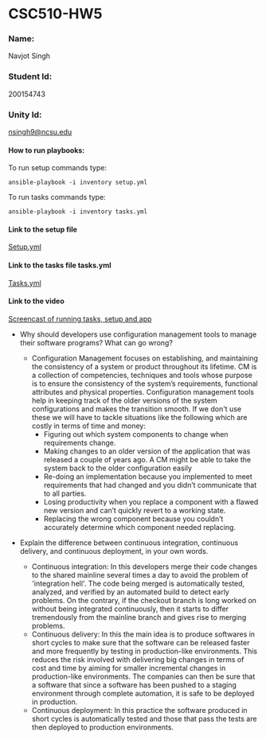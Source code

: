 # CSC510-HW5
### Name: 
Navjot Singh
### Student Id: 
200154743
### Unity Id: 
nsingh9@ncsu.edu

#### How to run playbooks:
To run setup commands type:
```
ansible-playbook -i inventory setup.yml
```
To run tasks commands type:
```
ansible-playbook -i inventory tasks.yml
```

#### Link to the setup file
[Setup.yml](https://github.ncsu.edu/nsingh9/CSC510-HW5/blob/master/setup.yml)

#### Link to the tasks file tasks.yml
[Tasks.yml](https://github.ncsu.edu/nsingh9/CSC510-HW5/blob/master/tasks.yml)


#### Link to the video
[Screencast of running tasks, setup and app](https://youtu.be/pM4_PIapf-4)


* Why should developers use configuration management tools to manage their software programs? What can go wrong?
    * Configuration Management focuses on establishing, and maintaining the consistency of a system or product throughout its lifetime. CM is a collection of competencies, techniques and tools whose purpose is to ensure the consistency of the system’s requirements, functional attributes and physical properties. Configuration management tools help in keeping track of the older versions of the system configurations and makes the transition smooth. If we don't use these we will have to tackle situations like the following which are costly in terms of time and money:
        * Figuring out which system components to change when requirements change.
        * Making changes to an older version of the application that was released a couple of years ago. A CM might be able to take the system back to the older configuration easily
        * Re-doing an implementation because you implemented to meet requirements that had changed and you didn’t communicate that to all parties.
        * Losing productivity when you replace a component with a flawed new version and can’t quickly revert to a working state.
        * Replacing the wrong component because you couldn’t accurately determine which component needed replacing.

* Explain the difference between continuous integration, continuous delivery, and continuous deployment, in your own words.  
    * Continuous integration: In this developers merge their code changes to the shared mainline several times a day to avoid the problem of 'integration hell'. The code being merged is automatically tested, analyzed, and verified by an automated build to detect early problems. On the contrary, if the checkout branch is long worked on without being integrated continuously, then it starts to differ tremendously from the mainline branch and gives rise to merging problems.
    * Continuous delivery: In this the main idea is to produce softwares in short cycles to make sure that the software can be released faster and more frequently by testing in production-like environments. This reduces the risk involved with delivering big changes in terms of cost and time by aiming for smaller incremental changes in production-like environments. The companies can then be sure that a software that since a software has been pushed to a staging environment through complete automation, it is safe to be deployed in production.
    * Continuous deployment: In this practice the software produced in short cycles is automatically tested and those that pass the tests are then deployed to production environments.
